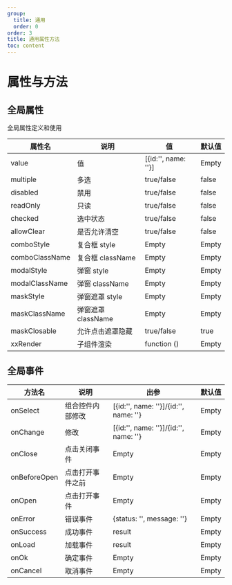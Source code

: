 ```yaml
---
group:
  title: 通用
  order: 0
order: 3
title: 通用属性方法
toc: content
---
```


# 属性与方法

## 全局属性

全局属性定义和使用

| 属性名         | 说明               | 值                  | 默认值 |
| -------------- | ------------------ | ------------------- | ------ |
| value          | 值                 | [{id:'', name: ''}] | Empty  |
| multiple       | 多选               | true/false          | false  |
| disabled       | 禁用               | true/false          | false  |
| readOnly       | 只读               | true/false          | false  |
| checked        | 选中状态           | true/false          | false  |
| allowClear     | 是否允许清空       | true/false          | false  |
| comboStyle     | 复合框 style       | Empty               | Empty  |
| comboClassName | 复合框 className   | Empty               | Empty  |
| modalStyle     | 弹窗 style         | Empty               | Empty  |
| modalClassName | 弹窗 className     | Empty               | Empty  |
| maskStyle      | 弹窗遮罩 style     | Empty               | Empty  |
| maskClassName  | 弹窗遮罩 className | Empty               | Empty  |
| maskClosable   | 允许点击遮罩隐藏   | true/false          | true   |
| xxRender       | 子组件渲染         | function ()         | Empty  |

## 全局事件

| 方法名       | 说明             | 出参                                  | 默认值 |
| ------------ | ---------------- | ------------------------------------- | ------ |
| onSelect     | 组合控件内部修改 | [{id:'', name: ''}]/{id:'', name: ''} | Empty  |
| onChange     | 修改             | [{id:'', name: ''}]/{id:'', name: ''} | Empty  |
| onClose      | 点击关闭事件     | Empty                                 | Empty  |
| onBeforeOpen | 点击打开事件之前 | Empty                                 | Empty  |
| onOpen       | 点击打开事件     | Empty                                 | Empty  |
| onError      | 错误事件         | {status: '', message: ''}             | Empty  |
| onSuccess    | 成功事件         | result                                | Empty  |
| onLoad       | 加载事件         | result                                | Empty  |
| onOk         | 确定事件         | Empty                                 | Empty  |
| onCancel     | 取消事件         | Empty                                 | Empty  |
